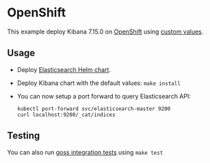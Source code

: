 # OpenShift

This example deploy Kibana 7.15.0 on [OpenShift][] using [custom values][].

## Usage

* Deploy [Elasticsearch Helm chart][].

* Deploy Kibana chart with the default values: `make install`

* You can now setup a port forward to query Elasticsearch API:

  ```
  kubectl port-forward svc/elasticsearch-master 9200
  curl localhost:9200/_cat/indices
  ```

## Testing

You can also run [goss integration tests][] using `make test`


[custom values]: https://github.com/elastic/helm-charts/tree/7.15/elasticsearch/examples/openshift/values.yaml
[elasticsearch helm chart]: https://github.com/elastic/helm-charts/tree/7.15/elasticsearch/examples/openshift/
[goss integration tests]: https://github.com/elastic/helm-charts/tree/7.15/elasticsearch/examples/openshift/test/goss.yaml
[openshift]: https://www.openshift.com/
